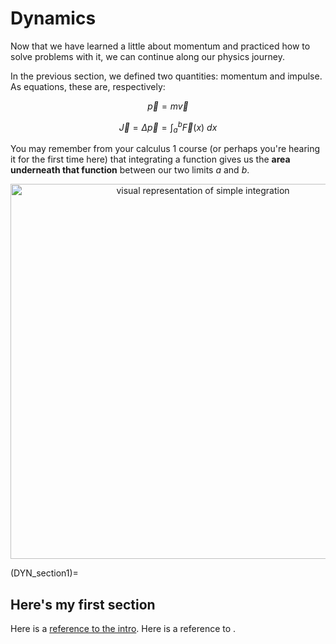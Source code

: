 # Dynamics

Now that we have learned a little about momentum and practiced how to solve problems with it, we can continue along our physics journey. 

In the previous section, we defined two quantities: momentum and impulse.  As equations, these are, respectively:

$$\vec{p} = m \vec{v}$$

$$\vec{J} = \Delta\vec{p} = \int_a^b \vec{F}(x) \ dx$$





You may remember from your calculus 1 course (or perhaps you're hearing it for the first time here) that integrating a function gives us the **area underneath that function** between our two limits *a* and *b*.  

<p align="center">
<img 
src="./impulse_integration.gif"
alt="visual representation of simple integration"
width=600px>
</p>

(DYN_section1)=
## Here's my first section

Here is a [reference to the intro](../intro.md). Here is a reference to [](DYN_section1).
